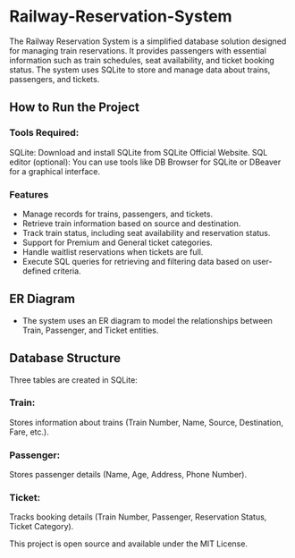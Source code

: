 
# Railway-Reservation-System

The Railway Reservation System is a simplified database solution designed for managing train reservations. It provides passengers with essential information such as train schedules, seat availability, and ticket booking status. The system uses SQLite to store and manage data about trains, passengers, and tickets.

## How to Run the Project
### Tools Required:
SQLite: Download and install SQLite from SQLite Official Website.
SQL editor (optional): You can use tools like DB Browser for SQLite or DBeaver for a graphical interface.

### Features
- Manage records for trains, passengers, and tickets. 
- Retrieve train information based on source and destination.
- Track train status, including seat availability and reservation status.
- Support for Premium and General ticket categories.
- Handle waitlist reservations when tickets are full.
- Execute SQL queries for retrieving and filtering data based on user-defined criteria.

## ER Diagram
- The system uses an ER diagram to model the relationships between Train, Passenger, and Ticket entities.

## Database Structure
Three tables are created in SQLite:

### Train: 
Stores information about trains (Train Number, Name, Source, Destination, Fare, etc.).
### Passenger: 
Stores passenger details (Name, Age, Address, Phone Number).
### Ticket: 
Tracks booking details (Train Number, Passenger, Reservation Status, Ticket Category).


This project is open source and available under the MIT License.

